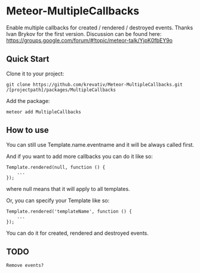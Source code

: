 Meteor-MultipleCallbacks
========================

Enable multiple callbacks for created / rendered / destroyed events. Thanks Ivan Brykov for the first version. Discussion can be found here: https://groups.google.com/forum/#!topic/meteor-talk/YjpK0fbEY9o


## Quick Start

Clone it to your project:

    git clone https://github.com/krevativ/Meteor-MultipleCallbacks.git /[projectpath]/packages/MultipleCallbacks

Add the package:

    meteor add MultipleCallbacks

## How to use

You can still use Template.name.eventname and it will be always called first.

And if you want to add more callbacks you can do it like so:

    Template.rendered(null, function () {
        ...
    });

where null means that it will apply to all templates.

Or, you can specify your Template like so:

    Template.rendered('templateName', function () {
        ...
    });

You can do it for created, rendered and destroyed events.

## TODO

    Remove events?